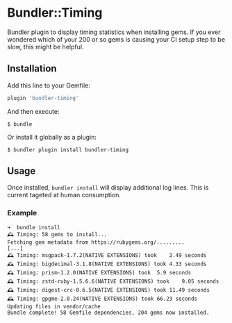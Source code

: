 [gem]: https://rubygems.org/gems/bundler-timing


# Bundler::Timing

Bundler plugin to display timing statistics when installing gems. If you ever wondered which of your 200 or so gems
is causing your CI setup step to be slow, this might be helpful.

## Installation

Add this line to your Gemfile:

```ruby
plugin 'bundler-timing'
```

And then execute:

    $ bundle

Or install it globally as a plugin:

    $ bundler plugin install bundler-timing


## Usage
Once installed, `bundler install` will display additional log lines. This is current tageted at human consumption.

### Example

```
➜  bundle install
🕰️ Timing: 58 gems to install...
Fetching gem metadata from https://rubygems.org/.........
[...]
🕰️ Timing: msgpack-1.7.2(NATIVE EXTENSIONS) took	2.49 seconds
🕰️ Timing: bigdecimal-3.1.8(NATIVE EXTENSIONS) took	4.33 seconds
🕰️ Timing: prism-1.2.0(NATIVE EXTENSIONS) took	5.9 seconds
🕰️ Timing: zstd-ruby-1.5.6.6(NATIVE EXTENSIONS) took	9.05 seconds
🕰️ Timing: digest-crc-0.6.5(NATIVE EXTENSIONS) took	11.49 seconds
🕰️ Timing: gpgme-2.0.24(NATIVE EXTENSIONS) took	66.23 seconds
Updating files in vendor/cache
Bundle complete! 58 Gemfile dependencies, 204 gems now installed.
```
